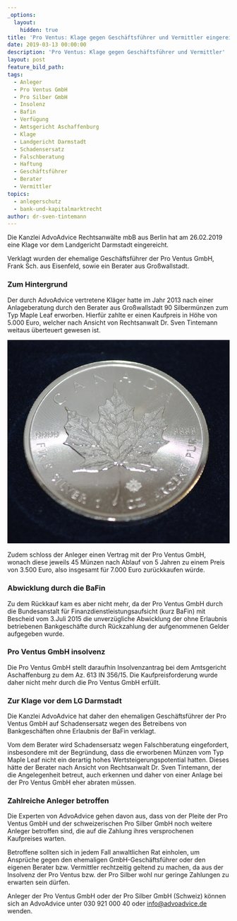 ```yaml
---
_options:
  layout:
    hidden: true
title: 'Pro Ventus: Klage gegen Geschäftsführer und Vermittler eingereicht'
date: 2019-03-13 00:00:00
description: 'Pro Ventus: Klage gegen Geschäftsführer und Vermittler'
layout: post
feature_bild_path:
tags:
  - Anleger
  - Pro Ventus GmbH
  - Pro Silber GmbH
  - Insolenz
  - Bafin
  - Verfügung
  - Amtsgericht Aschaffenburg
  - Klage
  - Landgericht Darmstadt
  - Schadensersatz
  - Falschberatung
  - Haftung
  - Geschäftsführer
  - Berater
  - Vermittler
topics:
  - anlegerschutz
  - bank-und-kapitalmarktrecht
author: dr-sven-tintemann
---
```


Die Kanzlei AdvoAdvice Rechtsanw&auml;lte mbB aus Berlin hat am 26.02.2019 eine Klage vor dem Landgericht Darmstadt eingereicht.

Verklagt wurden der ehemalige Gesch&auml;ftsf&uuml;hrer der Pro Ventus GmbH, Frank Sch. aus Eisenfeld, sowie ein Berater aus Gro&szlig;wallstadt.

### Zum Hintergrund

Der durch AdvoAdvice vertretene Kl&auml;ger hatte im Jahr 2013 nach einer Anlageberatung durch den Berater aus Gro&szlig;wallstadt 90 Silberm&uuml;nzen zum Typ Maple Leaf erworben. Hierf&uuml;r zahlte er einen Kaufpreis in H&ouml;he von 5.000 Euro, welcher nach Ansicht von Rechtsanwalt Dr. Sven Tintemann weitaus &uuml;berteuert gewesen ist.

![Silbermünze - Foto Pixabay](/uploads/silver-coin-702551-640.jpg "Pro Ventus Anleger bleiben auf Silbermünzen sitzen")

Zudem schloss der Anleger einen Vertrag mit der Pro Ventus GmbH, wonach diese jeweils 45 M&uuml;nzen nach Ablauf von 5 Jahren zu einem Preis von 3.500 Euro, also insgesamt f&uuml;r 7.000 Euro zur&uuml;ckkaufen w&uuml;rde.

### Abwicklung durch die BaFin

Zu dem R&uuml;ckkauf kam es aber nicht mehr, da der Pro Ventus GmbH durch die Bundesanstalt f&uuml;r Finanzdienstleistungsaufsicht (kurz BaFin) mit Bescheid vom 3.Juli 2015 die unverz&uuml;gliche Abwicklung der ohne Erlaubnis betriebenen Bankgesch&auml;fte durch R&uuml;ckzahlung der aufgenommenen Gelder aufgegeben wurde.

### Pro Ventus GmbH insolvenz

Die Pro Ventus GmbH stellt daraufhin Insolvenzantrag bei dem Amtsgericht Aschaffenburg zu dem Az. 613 IN 356/15. Die Kaufpreisforderung wurde daher nicht mehr durch die Pro Ventus GmbH erf&uuml;llt.

### Zur Klage vor dem LG Darmstadt

Die Kanzlei AdvoAdvice hat daher den ehemaligen Gesch&auml;ftsf&uuml;hrer der Pro Ventus GmbH auf Schadensersatz wegen des Betreibens von Bankgesch&auml;ften ohne Erlaubnis der BaFin verklagt.

Vom dem Berater wird Schadensersatz wegen Falschberatung eingefordert, insbesondere mit der Begr&uuml;ndung, dass die erworbenen M&uuml;nzen vom Typ Maple Leaf nicht ein derartig hohes Wertsteigerungspotential hatten. Dieses h&auml;tte der Berater nach Ansicht von Rechtsanwalt Dr. Sven Tintemann, der die Angelegenheit betreut, auch erkennen und daher von einer Anlage bei der Pro Ventus GmbH eher abraten m&uuml;ssen.

### Zahlreiche Anleger betroffen

Die Experten von AdvoAdvice gehen davon aus, dass von der Pleite der Pro Ventus GmbH und der schweizerischen Pro Silber GmbH noch weitere Anleger betroffen sind, die auf die Zahlung ihres versprochenen Kaufpreises warten.

Betroffene sollten sich in jedem Fall anwaltlichen Rat einholen, um Anspr&uuml;che gegen den ehemaligen GmbH-Gesch&auml;ftsf&uuml;hrer oder den eigenen Berater bzw. Vermittler rechtzeitig geltend zu machen, da aus der Insolvenz der Pro Ventus bzw. der Pro Silber wohl nur geringe Zahlungen zu erwarten sein d&uuml;rfen.

Anleger der Pro Ventus GmbH oder der Pro Silber GmbH (Schweiz) k&ouml;nnen sich an AdvoAdvice unter 030 921 000 40 oder info@advoadvice.de wenden.

&nbsp;

&nbsp;